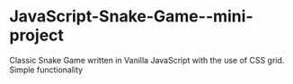 # JavaScript-Snake-Game--mini-project
Classic Snake Game written in Vanilla JavaScript with the use of CSS grid. Simple functionality
